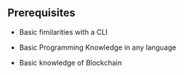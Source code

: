## Prerequisites

- Basic fimilarities with a CLI

- Basic Programming Knowledge in any language 

- Basic knowledge of Blockchain